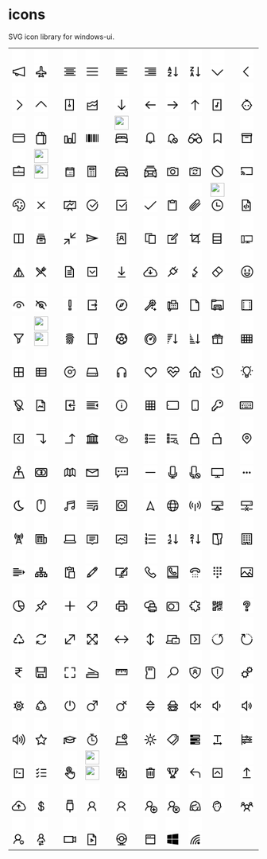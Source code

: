 # icons
SVG icon library for windows-ui.

<table>
  <tr>
    <td>
      <img width="28" height="28" src="svg/light/icons10-advertising.svg#gh-dark-mode-only">
	    <img width="28" height="28" src="svg/dark/icons10-advertising.svg#gh-light-mode-only"></td>
    <td>
      <img width="28" height="28" src="svg/light/icons10-airport.svg#gh-dark-mode-only">
      <img width="28" height="28" src="svg/dark/icons10-airport.svg#gh-light-mode-only"></td>
    <td>
      <img width="28" height="28" src="svg/light/icons10-align-center.svg#gh-dark-mode-only">
      <img width="28" height="28" src="svg/dark/icons10-align-center.svg#gh-light-mode-only"></td>
    <td>
      <img width="28" height="28" src="svg/light/icons10-align-justify.svg#gh-dark-mode-only">
      <img width="28" height="28" src="svg/dark/icons10-align-justify.svg#gh-light-mode-only"></td>
    <td>
      <img width="28" height="28" src="svg/light/icons10-align-left.svg#gh-dark-mode-only">
      <img width="28" height="28" src="svg/dark/icons10-align-left.svg#gh-light-mode-only"></td>
    <td>
      <img width="28" height="28" src="svg/light/icons10-align-right.svg#gh-dark-mode-only">
      <img width="28" height="28" src="svg/dark/icons10-align-right.svg#gh-light-mode-only"></td>
    <td>
      <img width="28" height="28" src="svg/light/icons10-alphabet-sorting.svg#gh-dark-mode-only">
      <img width="28" height="28" src="svg/dark/icons10-alphabet-sorting.svg#gh-light-mode-only"></td>
    <td>
      <img width="28" height="28" src="svg/light/icons10-alphabet-sorting-2.svg#gh-dark-mode-only">
      <img width="28" height="28" src="svg/dark/icons10-alphabet-sorting-2.svg#gh-light-mode-only"></td>
    <td>
      <img width="28" height="28" src="svg/light/icons10-angle-down.svg#gh-dark-mode-only">
      <img width="28" height="28" src="svg/dark/icons10-angle-down.svg#gh-light-mode-only"></td>
    <td>
      <img width="28" height="28" src="svg/light/icons10-angle-left.svg#gh-dark-mode-only">
      <img width="28" height="28" src="svg/dark/icons10-angle-left.svg#gh-light-mode-only"></td>
  </tr>
  <tr>
    <td><img width="28" height="28" src="svg/light/icons10-angle-right.svg#gh-dark-mode-only">
    <img width="28" height="28" src="svg/dark/icons10-angle-right.svg#gh-light-mode-only"></td>
    <td><img width="28" height="28" src="svg/light/icons10-angle-up.svg#gh-dark-mode-only">
    <img width="28" height="28" src="svg/dark/icons10-angle-up.svg#gh-light-mode-only"></td>
    <td><img width="28" height="28" src="svg/light/icons10-archive.svg#gh-dark-mode-only">
    <img width="28" height="28" src="svg/dark/icons10-archive.svg#gh-light-mode-only"></td>
    <td><img width="28" height="28" src="svg/light/icons10-area-chart.svg#gh-dark-mode-only">
    <img width="28" height="28" src="svg/dark/icons10-area-chart.svg#gh-light-mode-only"></td>
    <td><img width="28" height="28" src="svg/light/icons10-arrow-down.svg#gh-dark-mode-only">
    <img width="28" height="28" src="svg/dark/icons10-arrow-down.svg#gh-light-mode-only"></td>
    <td><img width="28" height="28" src="svg/light/icons10-arrow-left.svg#gh-dark-mode-only">
    <img width="28" height="28" src="svg/dark/icons10-arrow-left.svg#gh-light-mode-only"></td>
    <td><img width="28" height="28" src="svg/light/icons10-arrow-right.svg#gh-dark-mode-only">
    <img width="28" height="28" src="svg/dark/icons10-arrow-right.svg#gh-light-mode-only"></td>
    <td><img width="28" height="28" src="svg/light/icons10-arrow-up.svg#gh-dark-mode-only">
    <img width="28" height="28" src="svg/dark/icons10-arrow-up.svg#gh-light-mode-only"></td>
    <td><img width="28" height="28" src="svg/light/icons10-audio-file.svg#gh-dark-mode-only">
    <img width="28" height="28" src="svg/dark/icons10-audio-file.svg#gh-light-mode-only"></td>
    <td><img width="28" height="28" src="svg/light/icons10-baby.svg#gh-dark-mode-only">
    <img width="28" height="28" src="svg/dark/icons10-baby.svg#gh-light-mode-only"></td>
  </tr>
  <tr>
    <td><img width="28" height="28" src="svg/light/icons10-bank-card.svg#gh-dark-mode-only">
    <img width="28" height="28" src="svg/dark/icons10-bank-card.svg#gh-light-mode-only"></td>
    <td><img width="28" height="28" src="svg/light/icons10-bag.svg#gh-dark-mode-only">
    <img width="28" height="28" src="svg/dark/icons10-bag.svg#gh-light-mode-only"></td>
    <td><img width="28" height="28" src="svg/light/icons10-bar-chart.svg#gh-dark-mode-only">
    <img width="28" height="28" src="svg/dark/icons10-bar-chart.svg#gh-light-mode-only"></td>
    <td><img width="28" height="28" src="svg/light/icons10-barcode.svg#gh-dark-mode-only">
    <img width="28" height="28" src="svg/dark/icons10-barcode.svg#gh-light-mode-only"></td>
    <td><img width="28" height="28" src="svg/light/icons10-bedsvg#gh-dark-mode-only">
    <img width="28" height="28" src="svg/dark/icons10-bed.svg#gh-light-mode-only"></td>
    <td><img width="28" height="28" src="svg/light/icons10-bell.svg#gh-dark-mode-only">
    <img width="28" height="28" src="svg/dark/icons10-bell.svg#gh-light-mode-only"></td>
    <td><img width="28" height="28" src="svg/light/icons10-bell-disabled.svg#gh-dark-mode-only">
    <img width="28" height="28" src="svg/dark/icons10-bell-disabled.svg#gh-light-mode-only"></td>
    <td><img width="28" height="28" src="svg/light/icons10-binoculars.svg#gh-dark-mode-only">
    <img width="28" height="28" src="svg/dark/icons10-binoculars.svg#gh-light-mode-only"></td>
    <td><img width="28" height="28" src="svg/light/icons10-bookmark.svg#gh-dark-mode-only">
    <img width="28" height="28" src="svg/dark/icons10-bookmark.svg#gh-light-mode-only"></td>
    <td><img width="28" height="28" src="svg/light/icons10-box.svg#gh-dark-mode-only">
    <img width="28" height="28" src="svg/dark/icons10-box.svg#gh-light-mode-only"></td>
  </tr>
  <tr>
    <td><img width="28" height="28" src="svg/light/icons10-briefcase.svg#gh-dark-mode-only">
    <img width="28" height="28" src="svg/dark/icons10-briefcase.svg#gh-light-mode-only"></td>
    <td><img width="28" height="28" src="svg/light/icons10-brus.svg#gh-dark-mode-only">
    <img width="28" height="28" src="svg/dark/icons10-brus.svg#gh-light-mode-only"></td>
    <td><img width="28" height="28" src="svg/light/icons10-calendar.svg#gh-dark-mode-only">
    <img width="28" height="28" src="svg/dark/icons10-calendar.svg#gh-light-mode-only"></td>
    <td><img width="28" height="28" src="svg/light/icons10-calculator.svg#gh-dark-mode-only">
    <img width="28" height="28" src="svg/dark/icons10-calculator.svg#gh-light-mode-only"></td>
    <td><img width="28" height="28" src="svg/light/icons10-car.svg#gh-dark-mode-only">
    <img width="28" height="28" src="svg/dark/icons10-car.svg#gh-light-mode-only"></td>
    <td><img width="28" height="28" src="svg/light/icons10-car-taxi.svg#gh-dark-mode-only">
    <img width="28" height="28" src="svg/dark/icons10-car-taxi.svg#gh-light-mode-only"></td>
    <td><img width="28" height="28" src="svg/light/icons10-camera.svg#gh-dark-mode-only">
    <img width="28" height="28" src="svg/dark/icons10-camera.svg#gh-light-mode-only"></td>
    <td><img width="28" height="28" src="svg/light/icons10-camera-switch.svg#gh-dark-mode-only">
    <img width="28" height="28" src="svg/dark/icons10-camera-switch.svg#gh-light-mode-only"></td>
    <td><img width="28" height="28" src="svg/light/icons10-cancel.svg#gh-dark-mode-only">
    <img width="28" height="28" src="svg/dark/icons10-cancel.svg#gh-light-mode-only"></td>
    <td><img width="28" height="28" src="svg/light/icons10-cast.svg#gh-dark-mode-only">
    <img width="28" height="28" src="svg/dark/icons10-cast.svg#gh-light-mode-only"></td>
  </tr>
  <tr>
    <td><img width="28" height="28" src="svg/light/icons10-color-palette.svg#gh-dark-mode-only">
    <img width="28" height="28" src="svg/dark/icons10-color-palette.svg#gh-light-mode-only"></td>
    <td><img width="28" height="28" src="svg/light/icons10-cross.svg#gh-dark-mode-only">
    <img width="28" height="28" src="svg/dark/icons10-cross.svg#gh-light-mode-only"></td>
    <td><img width="28" height="28" src="svg/light/icons10-chart.svg#gh-dark-mode-only">
    <img width="28" height="28" src="svg/dark/icons10-chart.svg#gh-light-mode-only"></td>
    <td><img width="28" height="28" src="svg/light/icons10-checked.svg#gh-dark-mode-only">
    <img width="28" height="28" src="svg/dark/icons10-checked.svg#gh-light-mode-only"></td>
    <td><img width="28" height="28" src="svg/light/icons10-checked-2.svg#gh-dark-mode-only">
    <img width="28" height="28" src="svg/dark/icons10-checked-2.svg#gh-light-mode-only"></td>
    <td><img width="28" height="28" src="svg/light/icons10-checkmark.svg#gh-dark-mode-only">
    <img width="28" height="28" src="svg/dark/icons10-checkmark.svg#gh-light-mode-only"></td>
    <td><img width="28" height="28" src="svg/light/icons10-clipboard.svg#gh-dark-mode-only">
    <img width="28" height="28" src="svg/dark/icons10-clipboard.svg#gh-light-mode-only"></td>
    <td><img width="28" height="28" src="svg/light/icons10-clip.svg#gh-dark-mode-only">
    <img width="28" height="28" src="svg/dark/icons10-clip.svg#gh-light-mode-only"></td>
    <td><img width="28" height="28" src="svg/light/icons10-clockg.svg#gh-dark-mode-only">
    <img width="28" height="28" src="svg/dark/icons10-clock.svg#gh-light-mode-only"></td>
    <td><img width="28" height="28" src="svg/light/icons10-code-file.svg#gh-dark-mode-only">
    <img width="28" height="28" src="svg/dark/icons10-code-file.svg#gh-light-mode-only"></td>
  </tr>
  <tr>
    <td><img width="28" height="28" src="svg/light/icons10-columns.svg#gh-dark-mode-only">
    <img width="28" height="28" src="svg/dark/icons10-columns.svg#gh-light-mode-only"></td>
    <td><img width="28" height="28" src="svg/light/icons10-collection.svg#gh-dark-mode-only">
    <img width="28" height="28" src="svg/dark/icons10-collection.svg#gh-light-mode-only"></td>
    <td><img width="28" height="28" src="svg/light/icons10-compress.svg#gh-dark-mode-only">
    <img width="28" height="28" src="svg/dark/icons10-compress.svg#gh-light-mode-only"></td>
    <td><img width="28" height="28" src="svg/light/icons10-compose.svg#gh-dark-mode-only">
    <img width="28" height="28" src="svg/dark/icons10-compose.svg#gh-light-mode-only"></td>
    <td><img width="28" height="28" src="svg/light/icons10-contact-book.svg#gh-dark-mode-only">
    <img width="28" height="28" src="svg/dark/icons10-contact-book.svg#gh-light-mode-only"></td>
    <td><img width="28" height="28" src="svg/light/icons10-copy.svg#gh-dark-mode-only">
    <img width="28" height="28" src="svg/dark/icons10-copy.svg#gh-light-mode-only"></td>
    <td><img width="28" height="28" src="svg/light/icons10-create-new.svg#gh-dark-mode-only">
    <img width="28" height="28" src="svg/dark/icons10-create-new.svg#gh-light-mode-only"></td>
    <td><img width="28" height="28" src="svg/light/icons10-crop.svg#gh-dark-mode-only">
    <img width="28" height="28" src="svg/dark/icons10-crop.svg#gh-light-mode-only"></td>
    <td><img width="28" height="28" src="svg/light/icons10-database.svg#gh-dark-mode-only">
    <img width="28" height="28" src="svg/dark/icons10-database.svg#gh-light-mode-only"></td>
    <td><img width="28" height="28" src="svg/light/icons10-desktop.svg#gh-dark-mode-only">
    <img width="28" height="28" src="svg/dark/icons10-desktop.svg#gh-light-mode-only"></td>
  </tr>
  <tr>
    <td><img width="28" height="28" src="svg/light/icons10-deathly-hallows.svg#gh-dark-mode-only">
    <img width="28" height="28" src="svg/dark/icons10-deathly-hallows.svg#gh-light-mode-only"></td>
    <td><img width="28" height="28" src="svg/light/icons10-dining-room.svg#gh-dark-mode-only">
    <img width="28" height="28" src="svg/dark/icons10-dining-room.svg#gh-light-mode-only"></td>
    <td><img width="28" height="28" src="svg/light/icons10-document.svg#gh-dark-mode-only">
    <img width="28" height="28" src="svg/dark/icons10-document.svg#gh-light-mode-only"></td>
    <td><img width="28" height="28" src="svg/light/icons10-down-squared.svg#gh-dark-mode-only">
    <img width="28" height="28" src="svg/dark/icons10-down-squared.svg#gh-light-mode-only"></td>
    <td><img width="28" height="28" src="svg/light/icons10-download.svg#gh-dark-mode-only">
    <img width="28" height="28" src="svg/dark/icons10-download.svg#gh-light-mode-only"></td>
      <td><img width="28" height="28" src="svg/light/icons10-download-2.svg#gh-dark-mode-only">
    <img width="28" height="28" src="svg/dark/icons10-download-2.svg#gh-light-mode-only"></td>
    <td><img width="28" height="28" src="svg/light/icons10-electrical.svg#gh-dark-mode-only">
    <img width="28" height="28" src="svg/dark/icons10-electrical.svg#gh-light-mode-only"></td>
    <td><img width="28" height="28" src="svg/light/icons10-electricity.svg#gh-dark-mode-only">
    <img width="28" height="28" src="svg/dark/icons10-electricity.svg#gh-light-mode-only"></td>
    <td><img width="28" height="28" src="svg/light/icons10-eraser.svg#gh-dark-mode-only">
    <img width="28" height="28" src="svg/dark/icons10-eraser.svg#gh-light-mode-only"></td>
    <td><img width="28" height="28" src="svg/light/icons10-emoji-smile.svg#gh-dark-mode-only">
    <img width="28" height="28" src="svg/dark/icons10-emoji-smile.svg#gh-light-mode-only"></td>
  </tr>
  <tr>
    <td><img width="28" height="28" src="svg/light/icons10-eye.svg#gh-dark-mode-only">
    <img width="28" height="28" src="svg/dark/icons10-eye.svg#gh-light-mode-only"></td>
    <td><img width="28" height="28" src="svg/light/icons10-eye-closed.svg#gh-dark-mode-only">
    <img width="28" height="28" src="svg/dark/icons10-eye-closed.svg#gh-light-mode-only"></td>
    <td><img width="28" height="28" src="svg/light/icons10-exclamation-mark.svg#gh-dark-mode-only">
    <img width="28" height="28" src="svg/dark/icons10-exclamation-mark.svg#gh-light-mode-only"></td>
    <td><img width="28" height="28" src="svg/light/icons10-export.svg#gh-dark-mode-only">
    <img width="28" height="28" src="svg/dark/icons10-export.svg#gh-light-mode-only"></td>
    <td><img width="28" height="28" src="svg/light/icons10-explore.svg#gh-dark-mode-only">
    <img width="28" height="28" src="svg/dark/icons10-explore.svg#gh-light-mode-only"></td>
    <td><img width="28" height="28" src="svg/light/icons10-fantasy.svg#gh-dark-mode-only">
    <img width="28" height="28" src="svg/dark/icons10-fantasy.svg#gh-light-mode-only"></td>
    <td><img width="28" height="28" src="svg/light/icons10-fax.svg#gh-dark-mode-only">
    <img width="28" height="28" src="svg/dark/icons10-fax.svg#gh-light-mode-only"></td>
    <td><img width="28" height="28" src="svg/light/icons10-file.svg#gh-dark-mode-only">
    <img width="28" height="28" src="svg/dark/icons10-file.svg#gh-light-mode-only"></td>
    <td><img width="28" height="28" src="svg/light/icons10-file-explorer.svg#gh-dark-mode-only">
    <img width="28" height="28" src="svg/dark/icons10-file-explorer.svg#gh-light-mode-only"></td>
    <td><img width="28" height="28" src="svg/light/icons10-film.svg#gh-dark-mode-only">
    <img width="28" height="28" src="svg/dark/icons10-film.svg#gh-light-mode-only"></td>
  </tr>
  <tr>
    <td><img width="28" height="28" src="svg/light/icons10-filter.svg#gh-dark-mode-only">
	    <img width="28" height="28" src="svg/dark/icons10-filter.svg#gh-light-mode-only"></td>
      <td><img width="28" height="28" src="svg/light/icons10-finish-flag.svg#gh-dark-mode-only">
	    <img width="28" height="28" src="svg/dark/icons10-finish-flag.svg#gh-light-mode-only"></td>
      <td><img width="28" height="28" src="svg/light/icons10-fingerprint.svg#gh-dark-mode-only">
	    <img width="28" height="28" src="svg/dark/icons10-fingerprint.svg#gh-light-mode-only"></td>
      <td><img width="28" height="28" src="svg/light/icons10-folder.svg#gh-dark-mode-only">
	    <img width="28" height="28" src="svg/dark/icons10-folder.svg#gh-light-mode-only"></td>
      <td><img width="28" height="28" src="svg/light/icons10-football.svg#gh-dark-mode-only">
	    <img width="28" height="28" src="svg/dark/icons10-football.svg#gh-light-mode-only"></td>
      <td><img width="28" height="28" src="svg/light/icons10-gauge.svg#gh-dark-mode-only">
	    <img width="28" height="28" src="svg/dark/icons10-gauge.svg#gh-light-mode-only"></td>
      <td><img width="28" height="28" src="svg/light/icons10-generic-sorting.svg#gh-dark-mode-only">
	    <img width="28" height="28" src="svg/dark/icons10-generic-sorting.svg#gh-light-mode-only"></td>
      <td><img width="28" height="28" src="svg/light/icons10-generic-sorting-2.svg#gh-dark-mode-only">
	    <img width="28" height="28" src="svg/dark/icons10-generic-sorting-2.svg#gh-light-mode-only"></td>
      <td><img width="28" height="28" src="svg/light/icons10-gift.svg#gh-dark-mode-only">
	    <img width="28" height="28" src="svg/dark/icons10-gift.svg#gh-light-mode-only"></td>
      <td><img width="28" height="28" src="svg/light/icons10-grid.svg#gh-dark-mode-only">
	    <img width="28" height="28" src="svg/dark/icons10-grid.svg#gh-light-mode-only"></td>
  </tr>
  <tr>
  <td><img width="28" height="28" src="svg/light/icons10-grid-2.svg#gh-dark-mode-only">
	    <img width="28" height="28" src="svg/dark/icons10-grid-2.svg#gh-light-mode-only"></td>
      <td><img width="28" height="28" src="svg/light/icons10-grid-3.svg#gh-dark-mode-only">
	    <img width="28" height="28" src="svg/dark/icons10-grid-3.svg#gh-light-mode-only"></td>
      <td><img width="28" height="28" src="svg/light/icons10-groove.svg#gh-dark-mode-only">
	    <img width="28" height="28" src="svg/dark/icons10-groove.svg#gh-light-mode-only"></td>
      <td><img width="28" height="28" src="svg/light/icons10-hdd.svg#gh-dark-mode-only">
	    <img width="28" height="28" src="svg/dark/icons10-hdd.svg#gh-light-mode-only"></td>
      <td><img width="28" height="28" src="svg/light/icons10-headphone.svg#gh-dark-mode-only">
	    <img width="28" height="28" src="svg/dark/icons10-headphone.svg#gh-light-mode-only"></td>
      <td><img width="28" height="28" src="svg/light/icons10-heart.svg#gh-dark-mode-only">
	    <img width="28" height="28" src="svg/dark/icons10-heart.svg#gh-light-mode-only"></td>
      <td><img width="28" height="28" src="svg/light/icons10-health.svg#gh-dark-mode-only">
	    <img width="28" height="28" src="svg/dark/icons10-health.svg#gh-light-mode-only"></td>
      <td><img width="28" height="28" src="svg/light/icons10-home.svg#gh-dark-mode-only">
	    <img width="28" height="28" src="svg/dark/icons10-home.svg#gh-light-mode-only"></td>
      <td><img width="28" height="28" src="svg/light/icons10-history.svg#gh-dark-mode-only">
	    <img width="28" height="28" src="svg/dark/icons10-history.svg#gh-light-mode-only"></td>
      <td><img width="28" height="28" src="svg/light/icons10-idea.svg#gh-dark-mode-only">
	    <img width="28" height="28" src="svg/dark/icons10-idea.svg#gh-light-mode-only"></td>
  </tr>
  <tr>
  <td><img width="28" height="28" src="svg/light/icons10-idea-close.svg#gh-dark-mode-only">
	    <img width="28" height="28" src="svg/dark/icons10-idea-close.svg#gh-light-mode-only"></td>
      <td><img width="28" height="28" src="svg/light/icons10-image-file.svg#gh-dark-mode-only">
	    <img width="28" height="28" src="svg/dark/icons10-image-file.svg#gh-light-mode-only"></td>
      <td><img width="28" height="28" src="svg/light/icons10-import.svg#gh-dark-mode-only">
	    <img width="28" height="28" src="svg/dark/icons10-import.svg#gh-light-mode-only"></td>
      <td><img width="28" height="28" src="svg/light/icons10-indent.svg#gh-dark-mode-only">
	    <img width="28" height="28" src="svg/dark/icons10-indent.svg#gh-light-mode-only"></td>
      <td><img width="28" height="28" src="svg/light/icons10-info.svg#gh-dark-mode-only">
	    <img width="28" height="28" src="svg/dark/icons10-info.svg#gh-light-mode-only"></td>
      <td><img width="28" height="28" src="svg/light/icons10-insert-table.svg#gh-dark-mode-only">
	    <img width="28" height="28" src="svg/dark/icons10-insert-table.svg#gh-light-mode-only"></td>
      <td><img width="28" height="28" src="svg/light/icons10-ipad.svg#gh-dark-mode-only">
	    <img width="28" height="28" src="svg/dark/icons10-ipad.svg#gh-light-mode-only"></td>
      <td><img width="28" height="28" src="svg/light/icons10-iphone.svg#gh-dark-mode-only">
	    <img width="28" height="28" src="svg/dark/icons10-iphone.svg#gh-light-mode-only"></td>
      <td><img width="28" height="28" src="svg/light/icons10-key.svg#gh-dark-mode-only">
	    <img width="28" height="28" src="svg/dark/icons10-key.svg#gh-light-mode-only"></td>
      <td><img width="28" height="28" src="svg/light/icons10-keyboard.svg#gh-dark-mode-only">
	    <img width="28" height="28" src="svg/dark/icons10-keyboard.svg#gh-light-mode-only"></td>
  </tr>
  <tr>
  <td><img width="28" height="28" src="svg/light/icons10-left-squared.svg#gh-dark-mode-only">
	    <img width="28" height="28" src="svg/dark/icons10-left-squared.svg#gh-light-mode-only"></td>
      <td><img width="28" height="28" src="svg/light/icons10-level-down.svg#gh-dark-mode-only">
	    <img width="28" height="28" src="svg/dark/icons10-level-down.svg#gh-light-mode-only"></td>
      <td><img width="28" height="28" src="svg/light/icons10-level-up.svg#gh-dark-mode-only">
	    <img width="28" height="28" src="svg/dark/icons10-level-up.svg#gh-light-mode-only"></td>
      <td><img width="28" height="28" src="svg/light/icons10-library.svg#gh-dark-mode-only">
	    <img width="28" height="28" src="svg/dark/icons10-library.svg#gh-light-mode-only"></td>
      <td><img width="28" height="28" src="svg/light/icons10-link.svg#gh-dark-mode-only">
	    <img width="28" height="28" src="svg/dark/icons10-link.svg#gh-light-mode-only"></td>
      <td><img width="28" height="28" src="svg/light/icons10-list.svg#gh-dark-mode-only">
	    <img width="28" height="28" src="svg/dark/icons10-list.svg#gh-light-mode-only"></td>
      <td><img width="28" height="28" src="svg/light/icons10-list-search.svg#gh-dark-mode-only">
	    <img width="28" height="28" src="svg/dark/icons10-list-search.svg#gh-light-mode-only"></td>
      <td><img width="28" height="28" src="svg/light/icons10-lock.svg#gh-dark-mode-only">
	    <img width="28" height="28" src="svg/dark/icons10-lock.svg#gh-light-mode-only"></td>
      <td><img width="28" height="28" src="svg/light/icons10-lock-open.svg#gh-dark-mode-only">
	    <img width="28" height="28" src="svg/dark/icons10-lock-open.svg#gh-light-mode-only"></td>
      <td><img width="28" height="28" src="svg/light/icons10-location.svg#gh-dark-mode-only">
	    <img width="28" height="28" src="svg/dark/icons10-location.svg#gh-light-mode-only"></td>
  </tr>
  <tr>
  <td><img width="28" height="28" src="svg/light/icons10-location-point.svg#gh-dark-mode-only">
	    <img width="28" height="28" src="svg/dark/icons10-location-point.svg#gh-light-mode-only"></td>
      <td><img width="28" height="28" src="svg/light/icons10-mastercard.svg#gh-dark-mode-only">
	    <img width="28" height="28" src="svg/dark/icons10-mastercard.svg#gh-light-mode-only"></td>
      <td><img width="28" height="28" src="svg/light/icons10-map.svg#gh-dark-mode-only">
	    <img width="28" height="28" src="svg/dark/icons10-map.svg#gh-light-mode-only"></td>
      <td><img width="28" height="28" src="svg/light/icons10-mail.svg#gh-dark-mode-only">
	    <img width="28" height="28" src="svg/dark/icons10-mail.svg#gh-light-mode-only"></td>
      <td><img width="28" height="28" src="svg/light/icons10-messages.svg#gh-dark-mode-only">
	    <img width="28" height="28" src="svg/dark/icons10-messages.svg#gh-light-mode-only"></td>
      <td><img width="28" height="28" src="svg/light/icons10-minus.svg#gh-dark-mode-only">
	    <img width="28" height="28" src="svg/dark/icons10-minus.svg#gh-light-mode-only"></td>
      <td><img width="28" height="28" src="svg/light/icons10-mic.svg#gh-dark-mode-only">
	    <img width="28" height="28" src="svg/dark/icons10-mic.svg#gh-light-mode-only"></td>
      <td><img width="28" height="28" src="svg/light/icons10-mic-disabled.svg#gh-dark-mode-only">
	    <img width="28" height="28" src="svg/dark/icons10-mic-disabled.svg#gh-light-mode-only"></td>
      <td><img width="28" height="28" src="svg/light/icons10-monitor.svg#gh-dark-mode-only">
	    <img width="28" height="28" src="svg/dark/icons10-monitor.svg#gh-light-mode-only"></td>
      <td><img width="28" height="28" src="svg/light/icons10-more.svg#gh-dark-mode-only">
	    <img width="28" height="28" src="svg/dark/icons10-more.svg#gh-light-mode-only"></td>
  </tr>
  <tr>
  <td><img width="28" height="28" src="svg/light/icons10-moon.svg#gh-dark-mode-only">
	    <img width="28" height="28" src="svg/dark/icons10-moon.svg#gh-light-mode-only"></td>
      <td><img width="28" height="28" src="svg/light/icons10-mouse.svg#gh-dark-mode-only">
	    <img width="28" height="28" src="svg/dark/icons10-mouse.svg#gh-light-mode-only"></td>
      <td><img width="28" height="28" src="svg/light/icons10-music.svg#gh-dark-mode-only">
	    <img width="28" height="28" src="svg/dark/icons10-music.svg#gh-light-mode-only"></td>
      <td><img width="28" height="28" src="svg/light/icons10-music-playlist.svg#gh-dark-mode-only">
	    <img width="28" height="28" src="svg/dark/icons10-music-playlist.svg#gh-light-mode-only"></td>
      <td><img width="28" height="28" src="svg/light/icons10-music-record.svg#gh-dark-mode-only">
	    <img width="28" height="28" src="svg/dark/icons10-music-record.svg#gh-light-mode-only"></td>
      <td><img width="28" height="28" src="svg/light/icons10-navigation.svg#gh-dark-mode-only">
	    <img width="28" height="28" src="svg/dark/icons10-navigation.svg#gh-light-mode-only"></td>
      <td><img width="28" height="28" src="svg/light/icons10-network.svg#gh-dark-mode-only">
	    <img width="28" height="28" src="svg/dark/icons10-network.svg#gh-light-mode-only"></td>
      <td><img width="28" height="28" src="svg/light/icons10-network-hotspot.svg#gh-dark-mode-only">
	    <img width="28" height="28" src="svg/dark/icons10-network-hotspot.svg#gh-light-mode-only"></td>
      <td><img width="28" height="28" src="svg/light/icons10-network-connected.svg#gh-dark-mode-only">
	    <img width="28" height="28" src="svg/dark/icons10-network-connected.svg#gh-light-mode-only"></td>
      <td><img width="28" height="28" src="svg/light/icons10-network-disconnected.svg#gh-dark-mode-only">
	    <img width="28" height="28" src="svg/dark/icons10-network-disconnected.svg#gh-light-mode-only"></td>
  </tr>
  <tr>
  <td><img width="28" height="28" src="svg/light/icons10-network-tower.svg#gh-dark-mode-only">
	    <img width="28" height="28" src="svg/dark/icons10-network-tower.svg#gh-light-mode-only"></td>
      <td><img width="28" height="28" src="svg/light/icons10-news.svg#gh-dark-mode-only">
	    <img width="28" height="28" src="svg/dark/icons10-news.svg#gh-light-mode-only"></td>
      <td><img width="28" height="28" src="svg/light/icons10-notebook.svg#gh-dark-mode-only">
	    <img width="28" height="28" src="svg/dark/icons10-notebook.svg#gh-light-mode-only"></td>
      <td><img width="28" height="28" src="svg/light/icons10-notification.svg#gh-dark-mode-only">
	    <img width="28" height="28" src="svg/dark/icons10-notification.svg#gh-light-mode-only"></td>
      <td><img width="28" height="28" src="svg/light/icons10-notification-image.svg#gh-dark-mode-only">
	    <img width="28" height="28" src="svg/dark/icons10-notification-image.svg#gh-light-mode-only"></td>
      <td><img width="28" height="28" src="svg/light/icons10-numbered-list.svg#gh-dark-mode-only">
	    <img width="28" height="28" src="svg/dark/icons10-numbered-list.svg#gh-light-mode-only"></td>
      <td><img width="28" height="28" src="svg/light/icons10-numerical-sorting.svg#gh-dark-mode-only">
	    <img width="28" height="28" src="svg/dark/icons10-numerical-sorting.svg#gh-light-mode-only"></td>
      <td><img width="28" height="28" src="svg/light/icons10-numerical-sorting-2.svg#gh-dark-mode-only">
	    <img width="28" height="28" src="svg/dark/icons10-numerical-sorting-2.svg#gh-light-mode-only"></td>
      <td><img width="28" height="28" src="svg/light/icons10-opened-folder.svg#gh-dark-mode-only">
	    <img width="28" height="28" src="svg/dark/icons10-opened-folder.svg#gh-light-mode-only"></td>
      <td><img width="28" height="28" src="svg/light/icons10-organization.svg#gh-dark-mode-only">
	    <img width="28" height="28" src="svg/dark/icons10-organization.svg#gh-light-mode-only"></td>
  </tr>
  <tr>
  <td><img width="28" height="28" src="svg/light/icons10-outdent.svg#gh-dark-mode-only">
	    <img width="28" height="28" src="svg/dark/icons10-outdent.svg#gh-light-mode-only"></td>
      <td><img width="28" height="28" src="svg/light/icons10-parallel-tasks.svg#gh-dark-mode-only">
	    <img width="28" height="28" src="svg/dark/icons10-parallel-tasks.svg#gh-light-mode-only"></td>
      <td><img width="28" height="28" src="svg/light/icons10-paste.svg#gh-dark-mode-only">
	    <img width="28" height="28" src="svg/dark/icons10-paste.svg#gh-light-mode-only"></td>
      <td><img width="28" height="28" src="svg/light/icons10-pencil.svg#gh-dark-mode-only">
	    <img width="28" height="28" src="svg/dark/icons10-pencil.svg#gh-light-mode-only"></td>
      <td><img width="28" height="28" src="svg/light/icons10-personalize.svg#gh-dark-mode-only">
	    <img width="28" height="28" src="svg/dark/icons10-personalize.svg#gh-light-mode-only"></td>
      <td><img width="28" height="28" src="svg/light/icons10-phone.svg#gh-dark-mode-only">
	    <img width="28" height="28" src="svg/dark/icons10-phone.svg#gh-light-mode-only"></td>
      <td><img width="28" height="28" src="svg/light/icons10-phone-book.svg#gh-dark-mode-only">
	    <img width="28" height="28" src="svg/dark/icons10-phone-book.svg#gh-light-mode-only"></td>
      <td><img width="28" height="28" src="svg/light/icons10-phone-dial.svg#gh-dark-mode-only">
	    <img width="28" height="28" src="svg/dark/icons10-phone-dial.svg#gh-light-mode-only"></td>
      <td><img width="28" height="28" src="svg/light/icons10-phone-dialpad.svg#gh-dark-mode-only">
	    <img width="28" height="28" src="svg/dark/icons10-phone-dialpad.svg#gh-light-mode-only"></td>
      <td><img width="28" height="28" src="svg/light/icons10-picture.svg#gh-dark-mode-only">
	    <img width="28" height="28" src="svg/dark/icons10-picture.svg#gh-light-mode-only"></td>
  </tr>
  <tr>
  <td><img width="28" height="28" src="svg/light/icons10-pie-chart.svg#gh-dark-mode-only">
	    <img width="28" height="28" src="svg/dark/icons10-pie-chart.svg#gh-light-mode-only"></td>
      <td><img width="28" height="28" src="svg/light/icons10-pin.svg#gh-dark-mode-only">
	    <img width="28" height="28" src="svg/dark/icons10-pin.svg#gh-light-mode-only"></td>
      <td><img width="28" height="28" src="svg/light/icons10-plus.svg#gh-dark-mode-only">
	    <img width="28" height="28" src="svg/dark/icons10-plus.svg#gh-light-mode-only"></td>
      <td><img width="28" height="28" src="svg/light/icons10-price-tag.svg#gh-dark-mode-only">
	    <img width="28" height="28" src="svg/dark/icons10-price-tag.svg#gh-light-mode-only"></td>
      <td><img width="28" height="28" src="svg/light/icons10-printer.svg#gh-dark-mode-only">
	    <img width="28" height="28" src="svg/dark/icons10-printer.svg#gh-light-mode-only"></td>
      <td><img width="28" height="28" src="svg/light/icons10-printer-cloud.svg#gh-dark-mode-only">
	    <img width="28" height="28" src="svg/dark/icons10-printer-cloud.svg#gh-light-mode-only"></td>
      <td><img width="28" height="28" src="svg/light/icons10-projector.svg#gh-dark-mode-only">
	    <img width="28" height="28" src="svg/dark/icons10-projector.svg#gh-light-mode-only"></td>
      <td><img width="28" height="28" src="svg/light/icons10-puzzle.svg#gh-dark-mode-only">
	    <img width="28" height="28" src="svg/dark/icons10-puzzle.svg#gh-light-mode-only"></td>
      <td><img width="28" height="28" src="svg/light/icons10-qr-code.svg#gh-dark-mode-only">
	    <img width="28" height="28" src="svg/dark/icons10-qr-code.svg#gh-light-mode-only"></td>
      <td><img width="28" height="28" src="svg/light/icons10-question-mark.svg#gh-dark-mode-only">
	    <img width="28" height="28" src="svg/dark/icons10-question-mark.svg#gh-light-mode-only"></td>
  </tr>
  <tr>
  <td><img width="28" height="28" src="svg/light/icons10-recycling.svg#gh-dark-mode-only">
	    <img width="28" height="28" src="svg/dark/icons10-recycling.svg#gh-light-mode-only"></td>
      <td><img width="28" height="28" src="svg/light/icons10-refresh.svg#gh-dark-mode-only">
	    <img width="28" height="28" src="svg/dark/icons10-refresh.svg#gh-light-mode-only"></td>
       <td><img width="28" height="28" src="svg/light/icons10-resize-diagonal.svg#gh-dark-mode-only">
	    <img width="28" height="28" src="svg/dark/icons10-resize-diagonal.svg#gh-light-mode-only"></td>
      <td><img width="28" height="28" src="svg/light/icons10-resize-four-directions.svg#gh-dark-mode-only">
	    <img width="28" height="28" src="svg/dark/icons10-resize-four-directions.svg#gh-light-mode-only"></td>
       <td><img width="28" height="28" src="svg/light/icons10-resize-horizontal.svg#gh-dark-mode-only">
	    <img width="28" height="28" src="svg/dark/icons10-resize-horizontal.svg#gh-light-mode-only"></td>
      <td><img width="28" height="28" src="svg/light/icons10-resize-vertical.svg#gh-dark-mode-only">
	    <img width="28" height="28" src="svg/dark/icons10-resize-vertical.svg#gh-light-mode-only"></td>
      <td><img width="28" height="28" src="svg/light/icons10-responsive.svg#gh-dark-mode-only">
	    <img width="28" height="28" src="svg/dark/icons10-responsive.svg#gh-light-mode-only"></td>
      <td><img width="28" height="28" src="svg/light/icons10-right-squared.svg#gh-dark-mode-only">
	    <img width="28" height="28" src="svg/dark/icons10-right-squared.svg#gh-light-mode-only"></td>
      <td><img width="28" height="28" src="svg/light/icons10-rotate-left.svg#gh-dark-mode-only">
	    <img width="28" height="28" src="svg/dark/icons10-rotate-left.svg#gh-light-mode-only"></td>
      <td><img width="28" height="28" src="svg/light/icons10-rotate-right.svg#gh-dark-mode-only">
	    <img width="28" height="28" src="svg/dark/icons10-rotate-right.svg#gh-light-mode-only"></td>
  </tr>
  <tr>
  <td><img width="28" height="28" src="svg/light/icons10-rupee.svg#gh-dark-mode-only">
	    <img width="28" height="28" src="svg/dark/icons10-rupee.svg#gh-light-mode-only"></td>
      <td><img width="28" height="28" src="svg/light/icons10-save.svg#gh-dark-mode-only">
	    <img width="28" height="28" src="svg/dark/icons10-save.svg#gh-light-mode-only"></td>
      <td><img width="28" height="28" src="svg/light/icons10-scan.svg#gh-dark-mode-only">
	    <img width="28" height="28" src="svg/dark/icons10-scan.svg#gh-light-mode-only"></td>
      <td><img width="28" height="28" src="svg/light/icons10-scanner.svg#gh-dark-mode-only">
	    <img width="28" height="28" src="svg/dark/icons10-scanner.svg#gh-light-mode-only"></td>
      <td><img width="28" height="28" src="svg/light/icons10-scale.svg#gh-dark-mode-only">
	    <img width="28" height="28" src="svg/dark/icons10-scale.svg#gh-light-mode-only"></td>
      <td><img width="28" height="28" src="svg/light/icons10-sdcard.svg#gh-dark-mode-only">
	    <img width="28" height="28" src="svg/dark/icons10-sdcard.svg#gh-light-mode-only"></td>
      <td><img width="28" height="28" src="svg/light/icons10-search.svg#gh-dark-mode-only">
	    <img width="28" height="28" src="svg/dark/icons10-search.svg#gh-light-mode-only"></td>
      <td><img width="28" height="28" src="svg/light/icons10-security-user.svg#gh-dark-mode-only">
	    <img width="28" height="28" src="svg/dark/icons10-security-user.svg#gh-light-mode-only"></td>
      <td><img width="28" height="28" src="svg/light/icons10-security-issue.svg#gh-dark-mode-only">
	    <img width="28" height="28" src="svg/dark/icons10-security-issue.svg#gh-light-mode-only"></td>
      <td><img width="28" height="28" src="svg/light/icons10-services.svg#gh-dark-mode-only">
	    <img width="28" height="28" src="svg/dark/icons10-services.svg#gh-light-mode-only"></td>
  </tr>
  <tr>
  <td><img width="28" height="28" src="svg/light/icons10-settings.svg#gh-dark-mode-only">
	    <img width="28" height="28" src="svg/dark/icons10-settings.svg#gh-light-mode-only"></td>
      <td><img width="28" height="28" src="svg/light/icons10-share.svg#gh-dark-mode-only">
	    <img width="28" height="28" src="svg/dark/icons10-share.svg#gh-light-mode-only"></td>
      <td><img width="28" height="28" src="svg/light/icons10-shutdown.svg#gh-dark-mode-only">
	    <img width="28" height="28" src="svg/dark/icons10-shutdown.svg#gh-light-mode-only"></td>
      <td><img width="28" height="28" src="svg/light/icons10-sign-male.svg#gh-dark-mode-only">
	    <img width="28" height="28" src="svg/dark/icons10-sign-male.svg#gh-light-mode-only"></td>
      <td><img width="28" height="28" src="svg/light/icons10-sign-female.svg#gh-dark-mode-only">
	    <img width="28" height="28" src="svg/dark/icons10-sign-female.svg#gh-light-mode-only"></td>
      <td><img width="28" height="28" src="svg/light/icons10-sort.svg#gh-dark-mode-only">
	    <img width="28" height="28" src="svg/dark/icons10-sort.svg#gh-light-mode-only"></td>
      <td><img width="28" height="28" src="svg/light/icons10-spy.svg#gh-dark-mode-only">
	    <img width="28" height="28" src="svg/dark/icons10-spy.svg#gh-light-mode-only"></td>
      <td><img width="28" height="28" src="svg/light/icons10-speaker-0.svg#gh-dark-mode-only">
	    <img width="28" height="28" src="svg/dark/icons10-speaker-0.svg#gh-light-mode-only"></td>
      <td><img width="28" height="28" src="svg/light/icons10-speaker-1.svg#gh-dark-mode-only">
	    <img width="28" height="28" src="svg/dark/icons10-speaker-1.svg#gh-light-mode-only"></td>
      <td><img width="28" height="28" src="svg/light/icons10-speaker-2.svg#gh-dark-mode-only">
	    <img width="28" height="28" src="svg/dark/icons10-speaker-2.svg#gh-light-mode-only"></td>
  </tr>
  <tr>
  <td><img width="28" height="28" src="svg/light/icons10-speaker-3.svg#gh-dark-mode-only">
	    <img width="28" height="28" src="svg/dark/icons10-speaker-3.svg#gh-light-mode-only"></td>
<td><img width="28" height="28" src="svg/light/icons10-star.svg#gh-dark-mode-only">
	    <img width="28" height="28" src="svg/dark/icons10-star.svg#gh-light-mode-only"></td>
      <td><img width="28" height="28" src="svg/light/icons10-student.svg#gh-dark-mode-only">
	    <img width="28" height="28" src="svg/dark/icons10-student.svg#gh-light-mode-only"></td>
      <td><img width="28" height="28" src="svg/light/icons10-stopwatch.svg#gh-dark-mode-only">
	    <img width="28" height="28" src="svg/dark/icons10-stopwatch.svg#gh-light-mode-only"></td>
      <td><img width="28" height="28" src="svg/light/icons10-support.svg#gh-dark-mode-only">
	    <img width="28" height="28" src="svg/dark/icons10-support.svg#gh-light-mode-only"></td>
      <td><img width="28" height="28" src="svg/light/icons10-sun.svg#gh-dark-mode-only">
	    <img width="28" height="28" src="svg/dark/icons10-sun.svg#gh-light-mode-only"></td>
      <td><img width="28" height="28" src="svg/light/icons10-tags.svg#gh-dark-mode-only">
	    <img width="28" height="28" src="svg/dark/icons10-tags.svg#gh-light-mode-only"></td>
      <td><img width="28" height="28" src="svg/light/icons10-tasks.svg#gh-dark-mode-only">
	    <img width="28" height="28" src="svg/dark/icons10-tasks.svg#gh-light-mode-only"></td>
      <td><img width="28" height="28" src="svg/light/icons10-text-width.svg#gh-dark-mode-only">
	    <img width="28" height="28" src="svg/dark/icons10-text-width.svg#gh-light-mode-only"></td>
      <td><img width="28" height="28" src="svg/light/icons10-timeline.svg#gh-dark-mode-only">
	    <img width="28" height="28" src="svg/dark/icons10-timeline.svg#gh-light-mode-only"></td>
  </tr>
  <tr>
    <td><img width="28" height="28" src="svg/light/icons10-terminal.svg#gh-dark-mode-only">
	    <img width="28" height="28" src="svg/dark/icons10-terminal.svg#gh-light-mode-only"></td>
      <td><img width="28" height="28" src="svg/light/icons10-todo-list.svg#gh-dark-mode-only">
	    <img width="28" height="28" src="svg/dark/icons10-todo-list.svg#gh-light-mode-only"></td>
      <td><img width="28" height="28" src="svg/light/icons10-touch.svg#gh-dark-mode-only">
	    <img width="28" height="28" src="svg/dark/icons10-touch.svg#gh-light-mode-only"></td>
      <td><img width="28" height="28" src="svg/light/icons10-thermomete.svg#gh-dark-mode-only">
	    <img width="28" height="28" src="svg/darkicons10-thermomete.svg#gh-light-mode-only"></td>
      <td><img width="28" height="28" src="svg/light/icons10-translation.svg#gh-dark-mode-only">
	    <img width="28" height="28" src="svg/dark/icons10-translation.svg#gh-light-mode-only"></td>
      <td><img width="28" height="28" src="svg/light/icons10-trash.svg#gh-dark-mode-only">
	    <img width="28" height="28" src="svg/dark/icons10-trash.svg#gh-light-mode-only"></td>
      <td><img width="28" height="28" src="svg/light/icons10-trophy.svg#gh-dark-mode-only">
	    <img width="28" height="28" src="svg/dark/icons10-trophy.svg#gh-light-mode-only"></td>
      <td><img width="28" height="28" src="svg/light/icons10-undo.svg#gh-dark-mode-only">
	    <img width="28" height="28" src="svg/dark/icons10-undo.svg#gh-light-mode-only"></td>
      <td><img width="28" height="28" src="svg/light/icons10-up-squared.svg#gh-dark-mode-only">
	    <img width="28" height="28" src="svg/dark/icons10-up-squared.svg#gh-light-mode-only"></td>
      <td><img width="28" height="28" src="svg/light/icons10-upload.svg#gh-dark-mode-only">
	    <img width="28" height="28" src="svg/dark/icons10-upload.svg#gh-light-mode-only"></td>
  </tr>
  <tr>
    <td><img width="28" height="28" src="svg/light/icons10-upload-2.svg#gh-dark-mode-only">
	    <img width="28" height="28" src="svg/dark/icons10-upload-2.svg#gh-light-mode-only"></td>
      <td><img width="28" height="28" src="svg/light/icons10-us-dollar.svg#gh-dark-mode-only">
	    <img width="28" height="28" src="svg/dark/icons10-us-dollar.svg#gh-light-mode-only"></td>
      <td><img width="28" height="28" src="svg/light/icons10-usb.svg#gh-dark-mode-only">
	    <img width="28" height="28" src="svg/dark/icons10-usb.svg#gh-light-mode-only"></td>
      <td><img width="28" height="28" src="svg/light/icons10-user.svg#gh-dark-mode-only">
	    <img width="28" height="28" src="svg/dark/icons10-user.svg#gh-light-mode-only"></td>
      <td><img width="28" height="28" src="svg/light/icons10-user-female.svg#gh-dark-mode-only">
	    <img width="28" height="28" src="svg/dark/icons10-user-female.svg#gh-light-mode-only"></td>
      <td><img width="28" height="28" src="svg/light/icons10-user-add.svg#gh-dark-mode-only">
	    <img width="28" height="28" src="svg/dark/icons10-user-add.svg#gh-light-mode-only"></td>
      <td><img width="28" height="28" src="svg/light/icons10-user-remove.svg#gh-dark-mode-only">
	    <img width="28" height="28" src="svg/dark/icons10-user-remove.svg#gh-light-mode-only"></td>
      <td><img width="28" height="28" src="svg/light/icons10-user-girl.svg#gh-dark-mode-only">
	    <img width="28" height="28" src="svg/dark/icons10-user-girl.svg#gh-light-mode-only"></td>
      <td><img width="28" height="28" src="svg/light/icons10-user-boy.svg#gh-dark-mode-only">
	    <img width="28" height="28" src="svg/dark/icons10-user-boy.svg#gh-light-mode-only"></td>
      <td><img width="28" height="28" src="svg/light/icons10-user-group.svg#gh-dark-mode-only">
	    <img width="28" height="28" src="svg/dark/icons10-user-group.svg#gh-light-mode-only"></td>
  </tr>
  <tr>
  <td><img width="28" height="28" src="svg/light/icons10-user-settings.svg#gh-dark-mode-only">
	    <img width="28" height="28" src="svg/dark/icons10-user-settings.svg#gh-light-mode-only"></td>
      <td><img width="28" height="28" src="svg/light/icons10-user-switch.svg#gh-dark-mode-only">
	    <img width="28" height="28" src="svg/dark/icons10-user-switch.svg#gh-light-mode-only"></td>
      <td><img width="28" height="28" src="svg/light/icons10-video-call.svg#gh-dark-mode-only">
	    <img width="28" height="28" src="svg/dark/icons10-video-call.svg#gh-light-mode-only"></td>
      <td><img width="28" height="28" src="svg/light/icons10-video-file.svg#gh-dark-mode-only">
	    <img width="28" height="28" src="svg/dark/icons10-video-file.svg#gh-light-mode-only"></td>
      <td><img width="28" height="28" src="svg/light/icons10-web-cam.svg#gh-dark-mode-only">
	    <img width="28" height="28" src="svg/dark/icons10-web-cam.svg#gh-light-mode-only"></td>
      <td><img width="28" height="28" src="svg/light/icons10-window.svg#gh-dark-mode-only">
	    <img width="28" height="28" src="svg/dark/icons10-window.svg#gh-light-mode-only"></td>
      <td><img width="28" height="28" src="svg/light/icons10-windows.svg#gh-dark-mode-only">
	    <img width="28" height="28" src="svg/dark/icons10-windows.svg#gh-light-mode-only"></td>
      <td><img width="28" height="28" src="svg/light/icons10-wifi.svg#gh-dark-mode-only">
	    <img width="28" height="28" src="svg/dark/icons10-wifi.svg#gh-light-mode-only"></td>
  </tr>
</table>